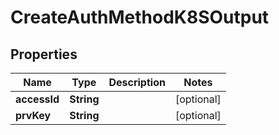 

# CreateAuthMethodK8SOutput


## Properties

Name | Type | Description | Notes
------------ | ------------- | ------------- | -------------
**accessId** | **String** |  |  [optional]
**prvKey** | **String** |  |  [optional]



